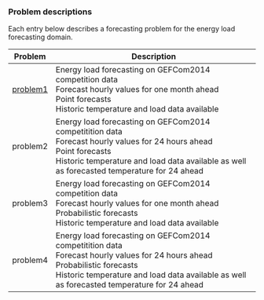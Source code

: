 ### Problem descriptions

Each entry below describes a forecasting problem for the energy load forecasting domain.

| **Problem** | **Description** |
| ----------- | --------------- |
| [problem1](./problem1) | Energy load forecasting on GEFCom2014 competition data<br/>Forecast hourly values for one month ahead<br/>Point forecasts<br/>Historic temperature and load data available |
| problem2 | Energy load forecasting on GEFCom2014 competitition data<br/>Forecast hourly values for 24 hours ahead<br/>Point forecasts<br/>Historic temperature and load data available as well as forecasted temperature for 24 ahead |
| problem3 | Energy load forecasting on GEFCom2014 competition data<br/>Forecast hourly values for one month ahead<br/>Probabilistic forecasts<br/>Historic temperature and load data available |
| problem4 | Energy load forecasting on GEFCom2014 competitition data<br/>Forecast hourly values for 24 hours ahead<br/>Probabilistic forecasts<br/>Historic temperature and load data available as well as forecasted temperature for 24 ahead |